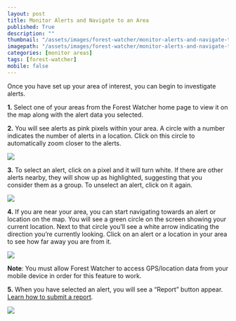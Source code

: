 ```yaml
---
layout: post
title: Monitor Alerts and Navigate to an Area
published: True
description: ""
thumbnail: "/assets/images/forest-watcher/monitor-alerts-and-navigate-to-an-area/thumbnail.png"
imagepath: "/assets/images/forest-watcher/monitor-alerts-and-navigate-to-an-area"
categories: [monitor areas]
tags: [forest-watcher]
mobile: false
---
```



<div id="desktopContent" class="content">

  <p>Once you have set up your area of interest, you can begin to investigate alerts.</p>
  <p><strong>1.</strong> Select one of your areas from the Forest Watcher home page to view it on the map along with the alert data you selected.</p>
  <p><strong>2.</strong> You will see alerts as pink pixels within your area. A circle with a number indicates the number of alerts in a location. Click on this circle to automatically zoom closer to the alerts.</p>
  <p><img src="{{site.baseurl}}{{page.imagepath}}/desktop/10a.png" /></p>
  <p><strong>3.</strong> To select an alert, click on a pixel and it will turn white. If there are other alerts nearby, they will show up as highlighted, suggesting that you consider them as a group. To unselect an alert, click on it again.</p>
  <p><img src="{{site.baseurl}}{{page.imagepath}}/desktop/10b.png" /></p>
  <p><strong>4.</strong> If you are near your area, you can start navigating towards an alert or location on the map. You will see a green circle on the screen showing your current location. Next to that circle you’ll see a white arrow indicating the direction you’re currently looking. Click on an alert or a location in your area to see how far away you are from it.</p>
  <p><img src="{{site.baseurl}}{{page.imagepath}}/desktop/10c.png" /></p>
  <p><strong>Note</strong>: You must allow Forest Watcher to access GPS/location data from your mobile device in order for this feature to work.</p>
  <p><strong>5.</strong> When you have selected an alert, you will see a “Report” button appear. <a href="http://globalforestwatch.org/howto/monitor-areas/submit-a-report.html" target="_blank">Learn how to submit a report</a>.</p>
  <p><img src="{{site.baseurl}}{{page.imagepath}}/desktop/10d.png" /></p>
